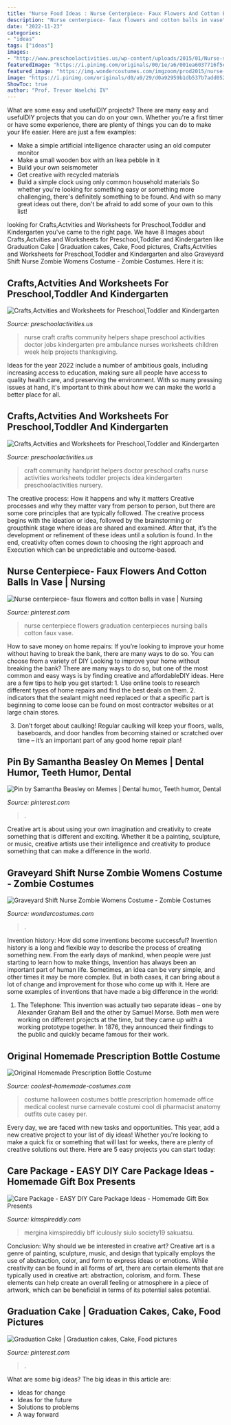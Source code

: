 ```yaml
---
title: "Nurse Food Ideas : Nurse Centerpiece- Faux Flowers And Cotton Balls In Vase"
description: "Nurse centerpiece- faux flowers and cotton balls in vase"
date: "2022-11-23"
categories:
- "ideas"
tags: ["ideas"]
images:
- "http://www.preschoolactivities.us/wp-content/uploads/2015/01/Nurse-shape-craft.jpg"
featuredImage: "https://i.pinimg.com/originals/00/1e/a6/001ea6037716f5ec9841979c3335947a.png"
featured_image: "https://img.wondercostumes.com/imgzoom/prod2015/nurse-zombie-costume.jpg"
image: "https://i.pinimg.com/originals/d0/a9/29/d0a92959b1db537b7add0522801bc019.jpg"
ShowToc: true
author: "Prof. Trevor Waelchi IV"
---
```



What are some easy and usefulDIY projects?
There are many easy and usefulDIY projects that you can do on your own. Whether you're a first timer or have some experience, there are plenty of things you can do to make your life easier. Here are just a few examples: 
- Make a simple artificial intelligence character using an old computer monitor 
- Make a small wooden box with an Ikea pebble in it 
- Build your own seismometer 
- Get creative with recycled materials 
- Build a simple clock using only common household materials 
So whether you're looking for something easy or something more challenging, there's definitely something to be found. And with so many great ideas out there, don't be afraid to add some of your own to this list!

	

		
looking for Crafts,Actvities and Worksheets for Preschool,Toddler and Kindergarten you've came to the right page. We have 8 Images about Crafts,Actvities and Worksheets for Preschool,Toddler and Kindergarten like Graduation Cake | Graduation cakes, Cake, Food pictures, Crafts,Actvities and Worksheets for Preschool,Toddler and Kindergarten and also Graveyard Shift Nurse Zombie Womens Costume - Zombie Costumes. Here it is:
		
    
## Crafts,Actvities And Worksheets For Preschool,Toddler And Kindergarten

<img loading=lazy src="http://www.preschoolactivities.us/wp-content/uploads/2015/01/Nurse-shape-craft.jpg" onerror="this.onerror=null;this.src='https://tse1.mm.bing.net/th?id=OIP.2MfqV_l1D1cRftlT56r8UgHaJ4&amp;pid=15.1';" alt="Crafts,Actvities and Worksheets for Preschool,Toddler and Kindergarten">

_Source: preschoolactivities.us_

>nurse craft crafts community helpers shape preschool activities doctor jobs kindergarten pre ambulance nurses worksheets children week help projects thanksgiving. 

	

Ideas for the year 2022 include a number of ambitious goals, including increasing access to education, making sure all people have access to quality health care, and preserving the environment. With so many pressing issues at hand, it's important to think about how we can make the world a better place for all.

    
## Crafts,Actvities And Worksheets For Preschool,Toddler And Kindergarten

<img loading=lazy src="http://www.preschoolactivities.us/wp-content/uploads/2018/02/handprint-doctor-craft.jpg" onerror="this.onerror=null;this.src='https://tse1.mm.bing.net/th?id=OIP.DCMewIoMFSPjJthx1U0GhAHaJ4&amp;pid=15.1';" alt="Crafts,Actvities and Worksheets for Preschool,Toddler and Kindergarten">

_Source: preschoolactivities.us_

>craft community handprint helpers doctor preschool crafts nurse activities worksheets toddler projects idea kindergarten preschoolactivities nursery. 

	

The creative process: How it happens and why it matters
Creative processes and why they matter vary from person to person, but there are some core principles that are typically followed. The creative process begins with the ideation or idea, followed by the brainstorming or groupthink stage where ideas are shared and examined. After that, it’s the development or refinement of these ideas until a solution is found. In the end, creativity often comes down to choosing the right approach and Execution which can be unpredictable and outcome-based.

    
## Nurse Centerpiece- Faux Flowers And Cotton Balls In Vase | Nursing

<img loading=lazy src="https://i.pinimg.com/736x/4f/cb/d8/4fcbd8abe279c54429df36df461f7693--employee-appreciation-faux-flowers.jpg" onerror="this.onerror=null;this.src='https://tse2.mm.bing.net/th?id=OIP.GYa1x5UA4DubtFT492MSFAHaJ3&amp;pid=15.1';" alt="Nurse centerpiece- faux flowers and cotton balls in vase | Nursing">

_Source: pinterest.com_

>nurse centerpiece flowers graduation centerpieces nursing balls cotton faux vase. 

	

How to save money on home repairs: If you’re looking to improve your home without having to break the bank, there are many ways to do so. You can choose from a variety of DIY
Looking to improve your home without breaking the bank? There are many ways to do so, but one of the most common and easy ways is by finding creative and affordableDIY ideas. Here are a few tips to help you get started: 1. Use online tools to research different types of home repairs and find the best deals on them.
2. indicators that the sealant might need replaced or that a specific part is beginning to come loose can be found on most contractor websites or at large chain stores.

3. Don’t forget about caulking! Regular caulking will keep your floors, walls, baseboards, and door handles from becoming stained or scratched over time – it’s an important part of any good home repair plan! 
    
## Pin By Samantha Beasley On Memes | Dental Humor, Teeth Humor, Dental

<img loading=lazy src="https://i.pinimg.com/originals/00/1e/a6/001ea6037716f5ec9841979c3335947a.png" onerror="this.onerror=null;this.src='https://tse4.mm.bing.net/th?id=OIP.pgdSdzryrCV8TwUxRyXquQHaNK&amp;pid=15.1';" alt="Pin by Samantha Beasley on Memes | Dental humor, Teeth humor, Dental">

_Source: pinterest.com_

>. 

	

Creative art is about using your own imagination and creativity to create something that is different and exciting. Whether it be a painting, sculpture, or music, creative artists use their intelligence and creativity to produce something that can make a difference in the world.

    
## Graveyard Shift Nurse Zombie Womens Costume - Zombie Costumes

<img loading=lazy src="https://img.wondercostumes.com/imgzoom/prod2015/nurse-zombie-costume.jpg" onerror="this.onerror=null;this.src='https://tse1.mm.bing.net/th?id=OIP.esTepkYpLR0LF3YQhGjp9QHaKX&amp;pid=15.1';" alt="Graveyard Shift Nurse Zombie Womens Costume - Zombie Costumes">

_Source: wondercostumes.com_

>. 

	

Invention history: How did some inventions become successful?
Invention history is a long and flexible way to describe the process of creating something new. From the early days of mankind, when people were just starting to learn how to make things, Invention has always been an important part of human life. Sometimes, an idea can be very simple, and other times it may be more complex. But in both cases, it can bring about a lot of change and improvement for those who come up with it. Here are some examples of inventions that have made a big difference in the world:
1. The Telephone: This invention was actually two separate ideas – one by Alexander Graham Bell and the other by Samuel Morse. Both men were working on different projects at the time, but they came up with a working prototype together. In 1876, they announced their findings to the public and quickly became famous for their work.


    
## Original Homemade Prescription Bottle Costume

<img loading=lazy src="https://www.coolest-homemade-costumes.com/files/2012/10/prescription-bottle-costume-15709.jpeg" onerror="this.onerror=null;this.src='https://tse2.mm.bing.net/th?id=OIP.tKtwbmGWjZ6nJFfZF8I6BwHaJ4&amp;pid=15.1';" alt="Original Homemade Prescription Bottle Costume">

_Source: coolest-homemade-costumes.com_

>costume halloween costumes bottle prescription homemade office medical coolest nurse carnevale costumi cool di pharmacist anatomy outfits cute casey per. 

	

Every day, we are faced with new tasks and opportunities. This year, add a new creative project to your list of diy ideas! Whether you're looking to make a quick fix or something that will last for weeks, there are plenty of creative solutions out there. Here are 5 easy projects you can start today: 

    
## Care Package - EASY DIY Care Package Ideas - Homemade Gift Box Presents

<img loading=lazy src="https://kimspireddiy.com/wp-content/uploads/2020/04/diy-care-package-red-1.jpg" onerror="this.onerror=null;this.src='https://tse2.mm.bing.net/th?id=OIP.-Zir2b1mdWcy1RSRM2rndQHaNM&amp;pid=15.1';" alt="Care Package - EASY DIY Care Package Ideas - Homemade Gift Box Presents">

_Source: kimspireddiy.com_

>mergina kimspireddiy bff iculously siulo society19 sakuatsu. 

	

Conclusion: Why should we be interested in creative art?
Creative art is a genre of painting, sculpture, music, and design that typically employs the use of abstraction, color, and form to express ideas or emotions. While creativity can be found in all forms of art, there are certain elements that are typically used in creative art: abstraction, colorism, and form. These elements can help create an overall feeling or atmosphere in a piece of artwork, which can be beneficial in terms of its potential sales potential.

    
## Graduation Cake | Graduation Cakes, Cake, Food Pictures

<img loading=lazy src="https://i.pinimg.com/originals/d0/a9/29/d0a92959b1db537b7add0522801bc019.jpg" onerror="this.onerror=null;this.src='https://tse1.mm.bing.net/th?id=OIP.JW-kplDo5KrB7YbyoF42HAHaJ6&amp;pid=15.1';" alt="Graduation Cake | Graduation cakes, Cake, Food pictures">

_Source: pinterest.com_

>. 

	

What are some big ideas?
The big ideas in this article are: 
- Ideas for change 
- Ideas for the future 
- Solutions to problems
- A way forward

